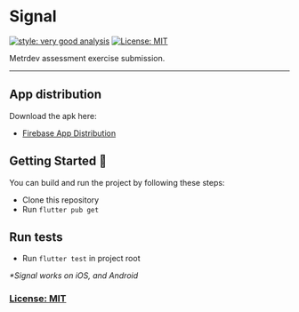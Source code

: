 # Signal

[![style: very good analysis][very_good_analysis_badge]][very_good_analysis_link]
[![License: MIT][license_badge]][license_link]

Metrdev assessment exercise submission.

---

## App distribution

Download the apk here:

- [Firebase App Distribution][app_distribution_link]

## Getting Started 🚀

You can build and run the project by following these steps:

* Clone this repository
* Run ``flutter pub get``

## Run tests

* Run ``flutter test`` in project root

_\*Signal works on iOS, and Android_

### [License: MIT](LICENSE.md)

[license_badge]: https://img.shields.io/badge/license-MIT-blue.svg
[license_link]: https://opensource.org/licenses/MIT
[very_good_analysis_badge]: https://img.shields.io/badge/style-very_good_analysis-B22C89.svg
[very_good_analysis_link]: https://pub.dev/packages/very_good_analysis
[app_distribution_link]: https://appdistribution.firebase.dev/i/23ff84622098b249
